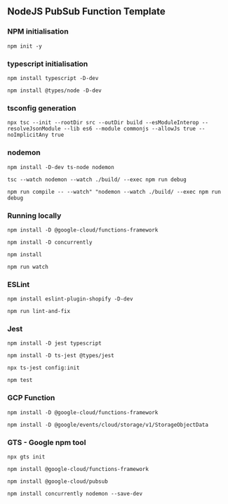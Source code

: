 ## NodeJS PubSub Function Template

### NPM initialisation

`npm init -y`

### typescript initialisation

`npm install typescript -D-dev`

`npm install @types/node -D-dev`

### tsconfig generation
`npx tsc --init --rootDir src --outDir build --esModuleInterop --resolveJsonModule --lib es6 --module commonjs --allowJs true --noImplicitAny true`

### nodemon
`npm install -D-dev ts-node nodemon`

`tsc --watch nodemon --watch ./build/ --exec npm run debug`

`npm run compile -- --watch" "nodemon --watch ./build/ --exec npm run debug`

### Running locally

`npm install -D @google-cloud/functions-framework`

`npm install -D concurrently`

`npm install`

`npm run watch`

### ESLint

`npm install eslint-plugin-shopify -D-dev`

`npm run lint-and-fix`

### Jest

`npm install -D jest typescript`

`npm install -D ts-jest @types/jest`

`npx ts-jest config:init`

`npm test`

### GCP Function

`npm install -D @google-cloud/functions-framework`

`npm install -D @google/events/cloud/storage/v1/StorageObjectData`

### GTS - Google npm tool

`npx gts init`

`npm install @google-cloud/functions-framework`

`npm install @google-cloud/pubsub`

`npm install concurrently nodemon --save-dev`
